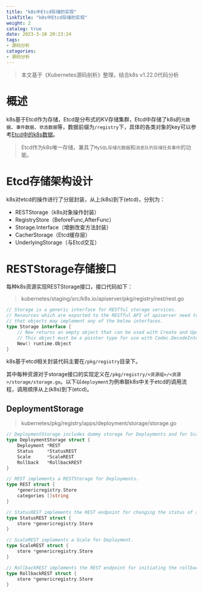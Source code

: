 ```yaml
---
title: "k8s中Etcd存储的实现"
linkTitle: "k8s中Etcd存储的实现"
weight: 2
catalog: true
date: 2023-3-10 20:23:24
tags:
- 源码分析
catagories:
- 源码分析
---
```


> 本文基于《Kubernetes源码剖析》整理，结合k8s v1.22.0代码分析

# 概述

k8s基于Etcd作为存储，Etcd是分布式的KV存储集群，Etcd中存储了k8s的`元数据`、`事件数据`、`状态数据`等，数据前缀为`/registry`下，具体的各类对象的key可以参考[Etcd中的k8s数据](https://www.huweihuang.com/kubernetes-notes/etcd/k8s-etcd-data.html)。

> Etcd作为k8s唯一存储，兼具了`MySQL存储元数据`和`消息队列存储任务事件`的功能。

# Etcd存储架构设计

k8s对etcd的操作进行了分层封装，从上(k8s)到下(etcd)，分别为：

- RESTStorage（k8s对象操作封装）
- RegistryStore（BeforeFunc,AfterFunc）
- Storage.Interface（增删改查方法封装）
- CacherStorage（Etcd缓存层）
- UnderlyingStorage（与Etcd交互）

# RESTStorage存储接口

每种k8s资源实现RESTStorage接口，接口代码如下：

> kubernetes/staging/src/k8s.io/apiserver/pkg/registry/rest/rest.go 

```go
// Storage is a generic interface for RESTful storage services.
// Resources which are exported to the RESTful API of apiserver need to implement this interface. It is expected
// that objects may implement any of the below interfaces.
type Storage interface {
    // New returns an empty object that can be used with Create and Update after request data has been put into it.
    // This object must be a pointer type for use with Codec.DecodeInto([]byte, runtime.Object)
    New() runtime.Object
}
```

k8s基于etcd相关封装代码主要在`/pkg/registry`目录下。

其中每种资源对于storage接口的实现定义在`/pkg/registry/<资源组>/<资源>/storage/storage.go`。以下以`deployment`为例串联k8s中关于etcd的调用流程，调用顺序从上(k8s)到下(etcd)。

## DeploymentStorage

> kubernetes/pkg/registry/apps/deployment/storage/storage.go  

```go
// DeploymentStorage includes dummy storage for Deployments and for Scale subresource.
type DeploymentStorage struct {
    Deployment *REST
    Status     *StatusREST
    Scale      *ScaleREST
    Rollback   *RollbackREST
}

// REST implements a RESTStorage for Deployments.
type REST struct {
    *genericregistry.Store
    categories []string
}

// StatusREST implements the REST endpoint for changing the status of a deployment
type StatusREST struct {
    store *genericregistry.Store
}

// ScaleREST implements a Scale for Deployment.
type ScaleREST struct {
    store *genericregistry.Store
}

// RollbackREST implements the REST endpoint for initiating the rollback of a deployment
type RollbackREST struct {
    store *genericregistry.Store
}
```
